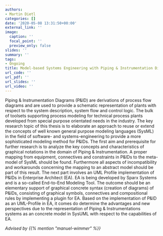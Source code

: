 ```yaml
---
authors:
- Martin Dietl
categories: []
date: '2020-05-08 13:31:50+00:00'
external_link: ''
image:
  caption: ''
  focal_point: ''
  preview_only: false
slides: ''
summary: ''
tags:
- Ongoing
title: Model-based Systems Engineering with Piping & Instrumentation Diagrams
url_code: ''
url_pdf: ''
url_slides: ''
url_video: ''
---
```


Piping &amp; Instrumentation Diagrams (P&amp;ID) are derivations of process flow diagrams and are used to provide a schematic representation of plants with respect to the system description, system flow and control logic. The bulk of toolsets supporting process modeling for technical process plants developed from special purpose orientated needs in the industry. The key research topic of this thesis is to elaborate an approach to reuse or extend the concepts of well known general purpose modeling languages (SysML) in the field of software- and systems-engineering to provide a more sophisticated modeling method for P&amp;IDs. The first aim and prerequisite for further research is to analyze the key concepts and characteristics of graphical notations in the domain of Piping &amp; Instrumentation. A proper mapping from equipment, connectives and constraints in P&amp;IDs to the meta-model of SysML should be found. Furthermore all aspects of incompatibility and workarounds concerning the mapping to an abstract model should be part of this result. The next part involves an UML Profile implementation of P&amp;IDs in Enterprise Architect (EA). EA is being developed by Sparx Systems and is a so-called End-to-End Modeling Tool. The outcome should be an elementary support of graphical concrete syntax (creation of diagrams) of P&amp;IDs, consisting of graphical symbols, connectives and compositional rules by implementing a plugin for EA. Based on the implementation of P&amp;ID as an UML-Profile in EA, it comes do determine the advantages and new perspectives due to the representation of Piping &amp; Instrumentations systems as an concrete model in SysUML with respect to the capabilities of EA.

*Advised by {{% mention "manuel-wimmer" %}}*